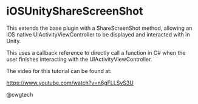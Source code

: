 # iOSUnityShareScreenShot

This extends the base plugin with a ShareScreenShot method, allowing an iOS native UIActivityViewController to be displayed and interacted with in Unity.

This uses a callback reference to directly call a function in C# when the user finishes interacting with the UIActivityViewController.

The video for this tutorial can be found at:

https://www.youtube.com/watch?v=n6gFLLSvS3U

@cwgtech
